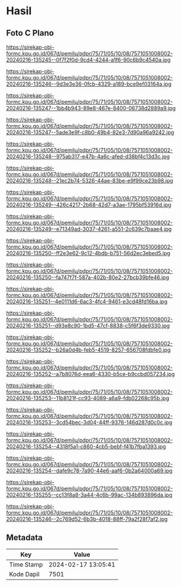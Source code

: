 # Hasil

## Foto C Plano

https://sirekap-obj-formc.kpu.go.id/067d/pemilu/pdpr/75/71/05/10/08/7571051008002-20240216-135245--0f7f2f0d-9cd4-4244-a1f6-90c6b9c4540a.jpg

https://sirekap-obj-formc.kpu.go.id/067d/pemilu/pdpr/75/71/05/10/08/7571051008002-20240216-135246--9d3e3e36-0fcb-4329-a189-bce9ef03164a.jpg

https://sirekap-obj-formc.kpu.go.id/067d/pemilu/pdpr/75/71/05/10/08/7571051008002-20240216-135247--1bb4b943-89e8-467e-8400-06738d2889a9.jpg

https://sirekap-obj-formc.kpu.go.id/067d/pemilu/pdpr/75/71/05/10/08/7571051008002-20240216-135247--5ade3e9f-c8b0-49b4-82e3-7d90a96a9242.jpg

https://sirekap-obj-formc.kpu.go.id/067d/pemilu/pdpr/75/71/05/10/08/7571051008002-20240216-135248--975ab317-e47b-4a6c-afed-d38bf4c13d3c.jpg

https://sirekap-obj-formc.kpu.go.id/067d/pemilu/pdpr/75/71/05/10/08/7571051008002-20240216-135248--21ec2b74-5326-44ae-83be-e9f99ce23b98.jpg

https://sirekap-obj-formc.kpu.go.id/067d/pemilu/pdpr/75/71/05/10/08/7571051008002-20240216-135249--426c4217-2b68-42d7-a3ae-1795bf53916d.jpg

https://sirekap-obj-formc.kpu.go.id/067d/pemilu/pdpr/75/71/05/10/08/7571051008002-20240216-135249--e71349ad-3037-4261-a551-2c639c7baae4.jpg

https://sirekap-obj-formc.kpu.go.id/067d/pemilu/pdpr/75/71/05/10/08/7571051008002-20240216-135250--ff2e3e62-9c12-4bdb-b751-56d2ec3ebed5.jpg

https://sirekap-obj-formc.kpu.go.id/067d/pemilu/pdpr/75/71/05/10/08/7571051008002-20240216-135250--fa747f7f-587a-402b-80e2-27bcb39bfe46.jpg

https://sirekap-obj-formc.kpu.go.id/067d/pemilu/pdpr/75/71/05/10/08/7571051008002-20240216-135251--4e0111d6-6ac3-4fc4-9461-e3cd48fd16ba.jpg

https://sirekap-obj-formc.kpu.go.id/067d/pemilu/pdpr/75/71/05/10/08/7571051008002-20240216-135251--d93e8c90-1bd5-47cf-8838-c5f6f3de9330.jpg

https://sirekap-obj-formc.kpu.go.id/067d/pemilu/pdpr/75/71/05/10/08/7571051008002-20240216-135252--b26a0d4b-feb5-4519-8257-656708fdbfe0.jpg

https://sirekap-obj-formc.kpu.go.id/067d/pemilu/pdpr/75/71/05/10/08/7571051008002-20240216-135252--a7b8076d-eea6-4330-b5ce-b9ccbd057234.jpg

https://sirekap-obj-formc.kpu.go.id/067d/pemilu/pdpr/75/71/05/10/08/7571051008002-20240216-135253--11b8121f-cc93-4089-a6a9-fdb02268c95b.jpg

https://sirekap-obj-formc.kpu.go.id/067d/pemilu/pdpr/75/71/05/10/08/7571051008002-20240216-135253--3cd54bec-3d04-44ff-9376-146d287d0c0c.jpg

https://sirekap-obj-formc.kpu.go.id/067d/pemilu/pdpr/75/71/05/10/08/7571051008002-20240216-135254--4318f5a1-c860-4cb5-bebf-f41b7fba1393.jpg

https://sirekap-obj-formc.kpu.go.id/067d/pemilu/pdpr/75/71/05/10/08/7571051008002-20240216-135254--dafe9c78-7a90-44e6-aaf6-0b2a64000a69.jpg

https://sirekap-obj-formc.kpu.go.id/067d/pemilu/pdpr/75/71/05/10/08/7571051008002-20240216-135255--cc13f8a8-3a44-4c6b-99ac-134b893896da.jpg

https://sirekap-obj-formc.kpu.go.id/067d/pemilu/pdpr/75/71/05/10/08/7571051008002-20240216-135246--2c769d52-6b3b-4018-88ff-79a2f28f7af2.jpg


## Metadata

| Key        | Value               |
| ---------- | ------------------- |
| Time Stamp | 2024-02-17 13:05:41 |
| Kode Dapil | 7501                |



